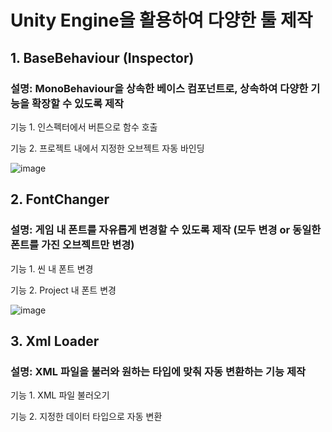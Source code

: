 # Unity Engine을 활용하여 다양한 툴 제작


## 1. BaseBehaviour (Inspector)
### 설명: MonoBehaviour을 상속한 베이스 컴포넌트로, 상속하여 다양한 기능을 확장할 수 있도록 제작
기능 1. 인스펙터에서 버튼으로 함수 호출

기능 2. 프로젝트 내에서 지정한 오브젝트 자동 바인딩

![image](https://github.com/user-attachments/assets/2fe11829-6a23-4b7f-92c9-b33d3e6cfa08)


## 2. FontChanger
### 설명: 게임 내 폰트를 자유롭게 변경할 수 있도록 제작 (모두 변경 or 동일한 폰트를 가진 오브젝트만 변경)
기능 1. 씬 내 폰트 변경 

기능 2. Project 내 폰트 변경 

![image](https://github.com/user-attachments/assets/ff7a1f3e-0e17-4625-866a-124ab40a0817)


## 3. Xml Loader
### 설명: XML 파일을 불러와 원하는 타입에 맞춰 자동 변환하는 기능 제작
기능 1. XML 파일 불러오기

기능 2. 지정한 데이터 타입으로 자동 변환
